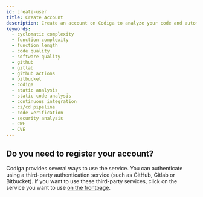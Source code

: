 ```yaml
---
id: create-user
title: Create Account
description: Create an account on Codiga to analyze your code and automated your Code Reviews on GitHub, GitLab and Bitbucket. Support for 12+ languages, start for free today.
keywords:
  - cyclomatic complexity
  - function complexity
  - function length
  - code quality
  - software quality
  - github
  - gitlab
  - github actions
  - bitbucket
  - codiga
  - static analysis
  - static code analysis
  - continuous integration
  - ci/cd pipeline
  - code verification
  - security analysis
  - CWE
  - CVE
---
```


## Do you need to register your account?

Codiga provides several ways to use the service.
You can authenticate using a third-party authentication service (such as GitHub, Gitlab or Bitbucket).
If you want to use these third-party services, click on the service
you want to use [on the frontpage](https://app.codiga.io).

